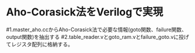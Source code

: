 # Aho-Corasick法をVerilogで実現
#1.master_aho.ccからAho-Corasick法で必要な情報(goto関数、failure関数、output関数)を抽出する
#2.table_reader.vとgoto_ram.vとfailure_goto.vに投げてレジスタ配列に格納する。
